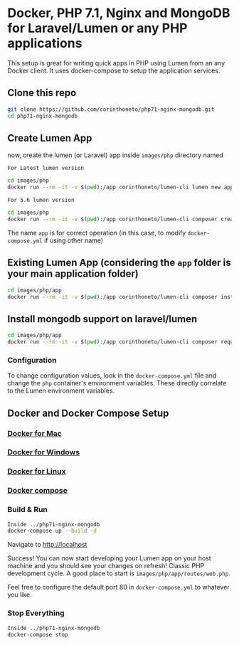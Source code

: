 # Docker, PHP 7.1, Nginx and MongoDB for Laravel/Lumen or any PHP applications

This setup is great for writing quick apps in PHP using Lumen from an any Docker client. It uses docker-compose to setup the application services.

## Clone this repo

```bash
git clone https://github.com/corinthoneto/php71-nginx-mongodb.git
cd php71-nginx-mongodb
```

## Create Lumen App

now, create the lumen (or Laravel) app inside `images/php` directory named

`For Latest lumen version`

```bash
cd images/php
docker run --rm -it -v $(pwd):/app corinthoneto/lumen-cli lumen new app
```
`For 5.6 lumen version`

```bash
cd images/php
docker run --rm -it -v $(pwd):/app corinthoneto/lumen-cli composer create-project laravel/lumen app "5.6.*"
```

The name `app` is for correct operation (in this case, to modify `docker-compose.yml` if using other name)

## Existing Lumen App (considering the `app` folder is your main application folder)

```bash
cd images/php/app
docker run --rm -it -v $(pwd):/app corinthoneto/lumen-cli composer install
```

## Install mongodb support on laravel/lumen
```bash
cd images/php/app 
docker run --rm -it -v $(pwd):/app corinthoneto/lumen-cli composer require jenssegers/mongodb --ignore-platform-reqs
```

### Configuration

To change configuration values, look in the `docker-compose.yml` file and change the `php` container's environment variables. These directly correlate to the Lumen environment variables.

## Docker and Docker Compose Setup

### [Docker for Mac](https://docs.docker.com/docker-for-mac/)

### [Docker for Windows](https://docs.docker.com/docker-for-windows/)

### [Docker for Linux](https://docs.docker.com/engine/installation/linux/)

### [Docker compose](https://docs.docker.com/compose/)

### Build & Run

```bash
Inside ../php71-nginx-mongodb
docker-compose up --build -d
```

Navigate to [http://localhost](http://localhost)

Success! You can now start developing your Lumen app on your host machine and you should see your changes on refresh! Classic PHP development cycle. A good place to start is `images/php/app/routes/web.php`.

Feel free to configure the default port 80 in `docker-compose.yml` to whatever you like.

### Stop Everything

```bash
Inside ../php71-nginx-mongodb
docker-compose stop
```
